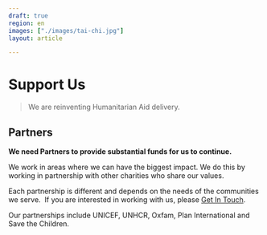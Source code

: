 ```yaml
---
draft: true
region: en
images: ["./images/tai-chi.jpg"]
layout: article

---
```


# Support Us

> We are reinventing Humanitarian&nbsp;Aid delivery.

<!--
> With your support, we are reinventing Humanitarian&nbsp;Aid delivery&nbsp;&amp; empowering children with valuable&nbsp;life-skills.
-->

<!--
> we do this through how children naturally behave.
This helps amplify messaging and
> We understand children are incredibly good communicators, with large networks of their own. But that's just part of the story.
> Together we can support the wellbeing of children who need it the&nbsp;most.
-->

## Partners

<!--strong>
We are looking for Partners to provide substantial funds to assist Children&nbsp;in&nbsp;Crisis. Your investment can help amplify our hard&nbsp;work.
</strong-->

<strong>
  We need Partners to provide substantial funds for us to&nbsp;continue.
</strong>

We work in areas where we can have the biggest impact. We do this by working in partnership with other charities who share our values. <!--This means we can assess where there is the most unmet need and bring more joy to the most number of children.-->

Each partnership is different and depends on the needs of the communities we serve. <!--What remains the same is that children’s wellbeing is at the heart of every decision we make.--> If you are interested in working with us, please [Get&nbsp;In&nbsp;Touch](mailto:sam@clownswithoutborders.org.uk).

<!-- Logos + Avoid repetition -->
<!-- How are these partners distinguished? -->
<!-- Should we write a page about the relationship with each one? -->

Our partnerships include UNICEF, UNHCR, Oxfam, Plan International and Save the Children.

<!-- ![seeds icon](https://clownswithoutborders.org.uk/wp-content/uploads/2021/04/seeds-icon-1024x1024.png) -->

<!--
### NGO Partners

If you are a NGO interested in working with us, please [Get&nbsp;In&nbsp;Touch](mailto:sam@clownswithoutborders.org.uk).
-->

<!--
> &hellip;Changing the landscape of how we treat children
-->
